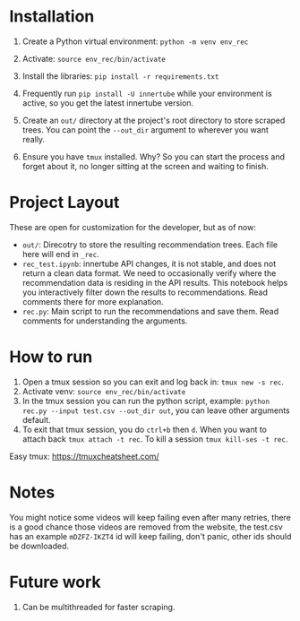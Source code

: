 # Installation
1. Create a Python virtual environment: `python -m venv env_rec`
2. Activate: `source env_rec/bin/activate`
3. Install the libraries: `pip install -r requirements.txt`
4. Frequently run `pip install -U innertube` while your environment is active, so you get the latest innertube version.

5. Create an `out/` directory at the project's root directory to store scraped trees. You can point the `--out_dir` argument to wherever you want really.

6. Ensure you have `tmux` installed. Why? So you can start the process and forget about it, no longer sitting at the screen and waiting to finish.

# Project Layout
These are open for customization for the developer, but as of now:
- `out/`: Direcotry to store the resulting recommendation trees. Each file here will end in `_rec`.
- `rec_test.ipynb`: innertube API changes, it is not stable, and does not return a clean data format. We need to occasionally verify where the recommendation data is residing in the API results. This notebook helps you interactively filter down the results to recommendations. Read comments there for more explanation.
- `rec.py`: Main script to run the recommendations and save them. Read comments for understanding the arguments.

# How to run
1. Open a tmux session so you can exit and log back in: `tmux new -s rec`.
2. Activate venv: `source env_rec/bin/activate`
3. In the tmux session you can run the python script, example: `python rec.py --input test.csv --out_dir out`, you can leave other arguments default.
4. To exit that tmux session, you do `ctrl+b` then `d`. When you want to attach back `tmux attach -t rec`. To kill a session `tmux kill-ses -t rec`.

Easy tmux: https://tmuxcheatsheet.com/

# Notes
You might notice some videos will keep failing even after many retries, there is a good chance those videos are removed from the website, the test.csv has an example `mDZFZ-IKZT4` id will keep failing, don't panic, other ids should be downloaded.

# Future work
1. Can be multithreaded for faster scraping.
